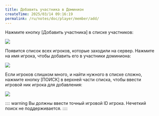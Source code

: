 ```yaml
---
title: Добавить участника в Доминион
createTime: 2025/03/14 09:16:19
permalink: /ru/notes/doc/player/member/add/
---
```


Нажмите кнопку [Добавить участника] в списке участников:

![](/player/member/add/1.png)

Появится список всех игроков, которые заходили на сервер. Нажмите на имя игрока, чтобы добавить его в участники доминиона:

![](/player/member/add/2.png)

Если игроков слишком много, и найти нужного в списке сложно, нажмите кнопку [ПОИСК] в верхней части списка, чтобы ввести игровой ник игрока для добавления:

![](/player/member/add/3.png)

:::: warning
Вы должны ввести точный игровой ID игрока. Нечеткий поиск не поддерживается.
::::